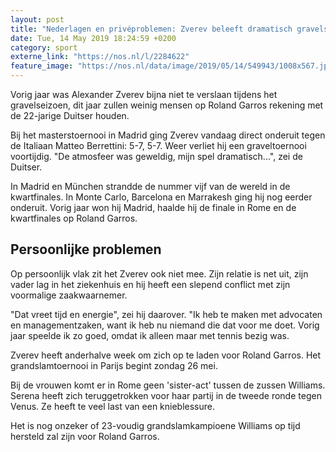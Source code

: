 ```yaml
---
layout: post
title: "Nederlagen en privéproblemen: Zverev beleeft dramatisch gravelseizoen"
date: Tue, 14 May 2019 18:24:59 +0200
category: sport
externe_link: "https://nos.nl/l/2284622"
feature_image: "https://nos.nl/data/image/2019/05/14/549943/1008x567.jpg"
---
```


<p>Vorig jaar was Alexander Zverev bijna niet te verslaan tijdens het gravelseizoen, dit jaar zullen weinig mensen op Roland Garros rekening met de 22-jarige Duitser houden.</p>
<p>Bij het masterstoernooi in Madrid ging Zverev vandaag direct onderuit tegen de Italiaan Matteo Berrettini: 5-7, 5-7. Weer verliet hij een graveltoernooi voortijdig. "De atmosfeer was geweldig, mijn spel dramatisch...", zei de Duitser.</p>
<p>In Madrid en München strandde de nummer vijf van de wereld in de kwartfinales. In Monte Carlo, Barcelona en Marrakesh ging hij nog eerder onderuit. Vorig jaar won hij Madrid, haalde hij de finale in Rome en de kwartfinales op Roland Garros.</p>
<h2>Persoonlijke problemen</h2>
<p>Op persoonlijk vlak zit het Zverev ook niet mee. Zijn relatie is net uit, zijn vader lag in het ziekenhuis en hij heeft een slepend conflict met zijn voormalige zaakwaarnemer.</p>
<p>"Dat vreet tijd en energie", zei hij daarover. "Ik heb te maken met advocaten en managementzaken, want ik heb nu niemand die dat voor me doet. Vorig jaar speelde ik zo goed, omdat ik alleen maar met tennis bezig was.</p>
<p>Zverev heeft anderhalve week om zich op te laden voor Roland Garros. Het grandslamtoernooi in Parijs begint zondag 26 mei.</p>
<p>Bij de vrouwen komt er in Rome geen 'sister-act' tussen de zussen Williams. Serena heeft zich teruggetrokken voor haar partij in de tweede ronde tegen Venus. Ze heeft te veel last van een knieblessure.</p>
<p>Het is nog onzeker of 23-voudig grandslamkampioene Williams op tijd hersteld zal zijn voor Roland Garros.</p>
